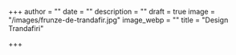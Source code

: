 +++
author = ""
date = ""
description = ""
draft = true
image = "/images/frunze-de-trandafir.jpg"
image_webp = ""
title = "Design Trandafiri"

+++
